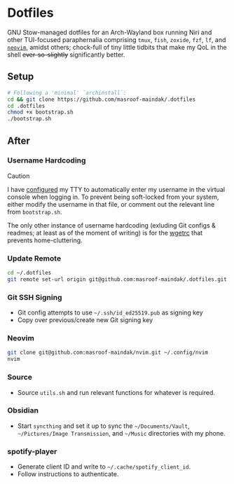 # Dotfiles

GNU Stow-managed dotfiles for an Arch-Wayland box running Niri and other TUI-focused paraphernalia
comprising `tmux`, `fish`, `zoxide`, `fzf`, `lf`, and
[`neovim`](https://github.com/masroof-maindak/nvim), amidst others; chock-full of tiny little
tidbits that make my QoL in the shell ~~ever-so-slightly~~ significantly better.

## Setup

```bash
# Following a 'minimal' `archinstall`:
cd && git clone https://github.com/masroof-maindak/.dotfiles
cd .dotfiles
chmod +x bootstrap.sh
./bootstrap.sh
```

## After

### Username Hardcoding

> [!CAUTION]
>
> I have [configured](system/skip-username.conf) my TTY to automatically enter my username in the
> virtual console when logging in. To prevent being soft-locked from your system, either modify the
> username in that file, or comment out the relevant line from `bootstrap.sh`.

The only other instance of username hardcoding (exluding Git configs & readmes; at least as of the
moment of writing) is for the [wgetrc](.config/wgetrc) that prevents home-cluttering.

### Update Remote

```bash
cd ~/.dotfiles
git remote set-url origin git@github.com:masroof-maindak/.dotfiles.git
```

### Git SSH Signing

- Git config attempts to use `~/.ssh/id_ed25519.pub` as signing key
- Copy over previous/create new Git signing key

### Neovim

```bash
git clone git@github.com:masroof-maindak/nvim.git ~/.config/nvim
nvim
```

### Source

- Source `utils.sh` and run relevant functions for whatever is required.

### Obsidian

- Start `syncthing` and set it up to sync the `~/Documents/Vault`, `~/Pictures/Image Transmission`,
  and `~/Music` directories with my phone.

### spotify-player

- Generate client ID and write to `~/.cache/spotify_client_id`.
- Follow instructions to authenticate.
